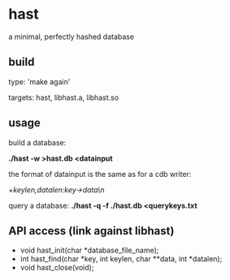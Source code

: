 hast
====

a minimal, perfectly hashed database

build
-----
type: 'make again'

targets: hast, libhast.a, libhast.so

usage
-----

build a database: 

**./hast -w >hast.db <datainput**

the format of datainput is the same as for a cdb writer:

*+keylen,datalen:key->data\\n*

query a database: **./hast -q -f ./hast.db <querykeys.txt**

API access (link against libhast)
---------------------
* void hast_init(char *database_file_name);
* int hast_find(char *key, int keylen, char **data, int *datalen);
* void hast_close(void);

